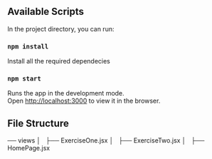 ## Available Scripts

In the project directory, you can run:

### `npm install`

Install all the required dependecies

### `npm start`

Runs the app in the development mode.\
Open [http://localhost:3000](http://localhost:3000) to view it in the browser.

## File Structure
── views
│   ├── ExerciseOne.jsx
│   ├── ExerciseTwo.jsx
│   ├── HomePage.jsx

